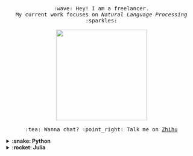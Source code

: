 <p align="center">
  <samp>
    :wave: Hey! I am a freelancer.
    <br>My current work focuses on <em>Natural Language Processing</em> :sparkles:<br><br>
    <img src="https://media.giphy.com/media/11e56tPCqD9kjK/giphy.gif" width="240px">
    <br><br>:tea: Wanna chat? :point_right: Talk me on <a href="https://www.zhihu.com/people/HaveTwoBrush">Zhihu</a>
  </samp>
</p>

<details>
  <summary><b>:snake: Python</b></summary>
  <br>

- 📦 [cn2an](https://github.com/Ailln/cn2an): 快速转化「中文数字」和「阿拉伯数字」。
- 🦅 [en2an](https://github.com/Ailln/en2an): 快速转化「英文数字」和「阿拉伯数字」。
- 😏 [two](https://github.com/Ailln/two): 随机一句「中二」的台词！
- ✨ [ashe](https://github.com/Ailln/ashe): 一个 Python 语言的超级扩展。
- 🐢 [suo](https://github.com/Ailln/suo): 一个「中英文缩写转化」的工具包。
- 📻 [mulan](https://github.com/Ailln/mulan): 人类的本质之木兰诗「复读机」～
- 🔨 [torbjorn](https://github.com/Ailln/torbjorn): 提供一些实用的 Python 装饰器～
- 🏆 [award](https://github.com/Ailln/award): 一个用来表示「数据」和「链接」的图标生成器。

</details>
<details>
  <summary><b>:rocket: Julia</b></summary>
  <br>

- 👋 [Hey Julia](https://github.com/Ailln/hey-julia): Julia 语言入门。
- 📦 [Cn2An.jl](https://github.com/Ailln/Cn2An.jl): Convert Chinese Numerals To Arabic Numerals With Julia Language.

</details>
